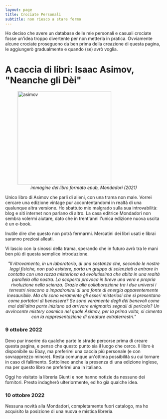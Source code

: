 ```yaml
---
layout: page
title: Crociate Personali
subtitle: non riesco a stare fermo
---
```


Ho deciso che avere un database delle mie personali e casuali crociate fosse un'idea troppo divertente per non metterla in pratica. Ovviamente alcune crociate proseguono da ben prima della creazione di questa pagina, le aggiungerò gradualmente e quando (se) avrò voglia.

# A caccia di libri: Isaac Asimov, "Neanche gli Dèi"
<figure>
  <img src="https://user-images.githubusercontent.com/64229723/194760144-1a2fc30c-7157-46f9-87c9-01a22780fbd3.jpg" alt="asimov" class="center" width="300"/>
  <figcaption><center><em>immagine del libro formato epub, Mondadori (2021)</em></center></figcaption>
</figure>
Unico libro di Asimov che parli di alieni, con una trama non male. Vorrei cercare una edizione vintage  pur accontentandomi in realtà di una qualunque altra versione. 
Ho sbattuto mio malgrado sulla sua introvabilità: blog e siti internet non parlano di altro. La casa editrice Mondadori non sembra volermi aiutare, dato che in trent'anni l'unica edizione nuova uscita è un e-book.

Inutile dire che questo non potrà fermarmi. Mercatini dei libri usati e librai saranno preziosi alleati. 

Vi lascio con la sinossi della trama, sperando che in futuro avrò tra le mani ben più di questa semplice introduzione.

<block>
  <center><em>
  "Il ritrovamento, in un laboratorio, di una sostanza che, secondo le nostre leggi fisiche, non può esistere, porta un gruppo di scienziati a entrare in contatto con una razza misteriosa ed evolutissima che abita in una realtà parallela alla nostra. La scoperta provoca in breve una vera e propria rivoluzione nella scienza. Grazie alla collaborazione tra i due universi i terrestri riescono a impadronirsi di una fonte di energia apparentemente inesauribile. Ma chi sono veramente gli esseri misteriosi che si presentano come portatori di benessere? Se sono veramente degli dèi benevoli come mai dall'altra parte iniziano ad arrivare enigmatici segnali di pericolo? Un avvincente mistery cosmico nel quale Asimov, per la prima volta, si cimenta con la rappresentazione di creature extraterrestri."
  </em></center>
 </block>




### 9 ottobre 2022
Devo pur inserire da qualche parte le strade percorse prima di creare questa pagina, e penso che questo punto sia il luogo che cerco.
Il libro è disponibile su Ebay, ma preferirei una caccia più personale (e con sovrapprezzo minore). Resta comunque un'ottima possibilità su cui tornare in caso di fallimento. Sottolineo anche la presenza di una edizione inglese, ma per questo libro ne preferirei una in italiano.

Oggi ho visitato la libreria Giunti e non hanno notizie da nessuno dei fornitori. Presto indagherò ulteriormente, ed ho già qualche idea.

### 10 ottobre 2022
Nessuna novità alla Mondadori, completamente fuori catalogo, ma ho acquisito la posizione di una nuova e mistica libreria.


